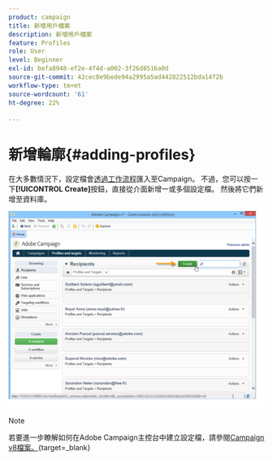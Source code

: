 ```yaml
---
product: campaign
title: 新增用戶檔案
description: 新增用戶檔案
feature: Profiles
role: User
level: Beginner
exl-id: befa8948-ef2e-4f4d-a002-3f26d8516a0d
source-git-commit: 42cec0e9bede94a2995a5ad442822512bda14f2b
workflow-type: tm+mt
source-wordcount: '61'
ht-degree: 22%

---
```


# 新增輪廓{#adding-profiles}



在大多數情況下，設定檔會[透過工作流程](../../platform/using/import-export-workflows.md)匯入至Campaign。 不過，您可以按一下&#x200B;**[!UICONTROL Create]**&#x200B;按鈕，直接從介面新增一或多個設定檔。 然後將它們新增至資料庫。

![](assets/s_ncs_user_profile_add.png)

>[!NOTE]
>
>若要進一步瞭解如何在Adobe Campaign主控台中建立設定檔，請參閱[Campaign v8檔案。](https://experienceleague.adobe.com/en/docs/campaign-classic/using/getting-started/profile-management/adding-profiles){target=_blank}


<!--
Enter the information for this profile. The tabs and fields to be completed are described in [Editing a profile](../../platform/using/editing-a-profile.md).

Click **[!UICONTROL Save]** to validate profile creation. The profile is then added in Adobe Campaign database.
-->